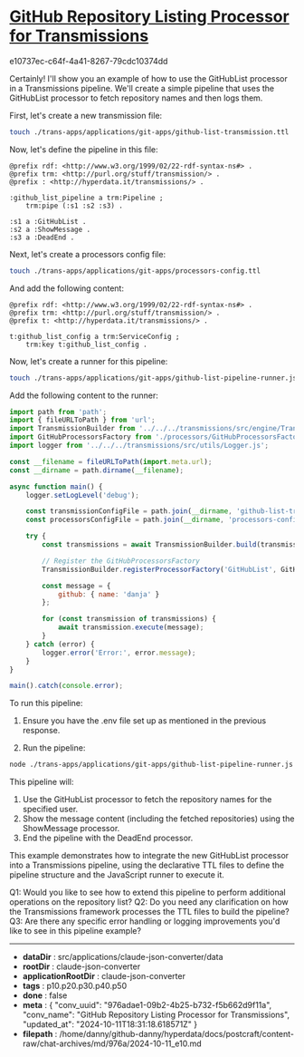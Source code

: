 # [GitHub Repository Listing Processor for Transmissions](https://claude.ai/chat/976adae1-09b2-4b25-b732-f5b662d9f11a)

e10737ec-c64f-4a41-8267-79cdc10374dd

 Certainly! I'll show you an example of how to use the GitHubList processor in a Transmissions pipeline. We'll create a simple pipeline that uses the GitHubList processor to fetch repository names and then logs them.

First, let's create a new transmission file:

```sh
touch ./trans-apps/applications/git-apps/github-list-transmission.ttl
```

Now, let's define the pipeline in this file:

```turtle
@prefix rdf: <http://www.w3.org/1999/02/22-rdf-syntax-ns#> .
@prefix trm: <http://purl.org/stuff/transmission/> .
@prefix : <http://hyperdata.it/transmissions/> .

:github_list_pipeline a trm:Pipeline ;
    trm:pipe (:s1 :s2 :s3) .

:s1 a :GitHubList .
:s2 a :ShowMessage .
:s3 a :DeadEnd .
```

Next, let's create a processors config file:

```sh
touch ./trans-apps/applications/git-apps/processors-config.ttl
```

And add the following content:

```turtle
@prefix rdf: <http://www.w3.org/1999/02/22-rdf-syntax-ns#> .
@prefix trm: <http://purl.org/stuff/transmission/> .
@prefix t: <http://hyperdata.it/transmissions/> .

t:github_list_config a trm:ServiceConfig ;
    trm:key t:github_list_config .
```

Now, let's create a runner for this pipeline:

```sh
touch ./trans-apps/applications/git-apps/github-list-pipeline-runner.js
```

Add the following content to the runner:

```javascript
import path from 'path';
import { fileURLToPath } from 'url';
import TransmissionBuilder from '../../../transmissions/src/engine/TransmissionBuilder.js';
import GitHubProcessorsFactory from './processors/GitHubProcessorsFactory.js';
import logger from '../../../transmissions/src/utils/Logger.js';

const __filename = fileURLToPath(import.meta.url);
const __dirname = path.dirname(__filename);

async function main() {
    logger.setLogLevel('debug');

    const transmissionConfigFile = path.join(__dirname, 'github-list-transmission.ttl');
    const processorsConfigFile = path.join(__dirname, 'processors-config.ttl');

    try {
        const transmissions = await TransmissionBuilder.build(transmissionConfigFile, processorsConfigFile);

        // Register the GitHubProcessorsFactory
        TransmissionBuilder.registerProcessorFactory('GitHubList', GitHubProcessorsFactory);

        const message = {
            github: { name: 'danja' }
        };

        for (const transmission of transmissions) {
            await transmission.execute(message);
        }
    } catch (error) {
        logger.error('Error:', error.message);
    }
}

main().catch(console.error);
```

To run this pipeline:

1. Ensure you have the .env file set up as mentioned in the previous response.

2. Run the pipeline:

```sh
node ./trans-apps/applications/git-apps/github-list-pipeline-runner.js
```

This pipeline will:
1. Use the GitHubList processor to fetch the repository names for the specified user.
2. Show the message content (including the fetched repositories) using the ShowMessage processor.
3. End the pipeline with the DeadEnd processor.

This example demonstrates how to integrate the new GitHubList processor into a Transmissions pipeline, using the declarative TTL files to define the pipeline structure and the JavaScript runner to execute it.

Q1: Would you like to see how to extend this pipeline to perform additional operations on the repository list?
Q2: Do you need any clarification on how the Transmissions framework processes the TTL files to build the pipeline?
Q3: Are there any specific error handling or logging improvements you'd like to see in this pipeline example?

---

* **dataDir** : src/applications/claude-json-converter/data
* **rootDir** : claude-json-converter
* **applicationRootDir** : claude-json-converter
* **tags** : p10.p20.p30.p40.p50
* **done** : false
* **meta** : {
  "conv_uuid": "976adae1-09b2-4b25-b732-f5b662d9f11a",
  "conv_name": "GitHub Repository Listing Processor for Transmissions",
  "updated_at": "2024-10-11T18:31:18.618571Z"
}
* **filepath** : /home/danny/github-danny/hyperdata/docs/postcraft/content-raw/chat-archives/md/976a/2024-10-11_e10.md
